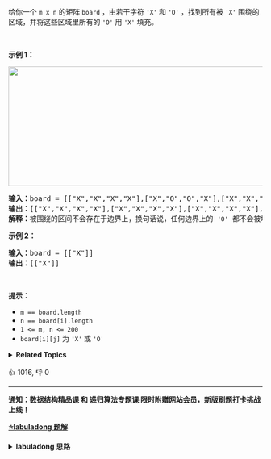 给你一个 <code>m x n</code> 的矩阵 <code>board</code> ，由若干字符 <code>'X'</code> 和 <code>'O'</code> ，找到所有被 <code>'X'</code> 围绕的区域，并将这些区域里所有的 <code>'O'</code> 用 <code>'X'</code> 填充。

<div class="original__bRMd"> 
 <div> 
  <p>&nbsp;</p> 
 </div>
</div>

<p><strong>示例 1：</strong></p> 
<img alt="" src="https://assets.leetcode.com/uploads/2021/02/19/xogrid.jpg" style="width: 550px; height: 237px;" /> 
<pre>
<strong>输入：</strong>board = [["X","X","X","X"],["X","O","O","X"],["X","X","O","X"],["X","O","X","X"]]
<strong>输出：</strong>[["X","X","X","X"],["X","X","X","X"],["X","X","X","X"],["X","O","X","X"]]
<strong>解释：</strong>被围绕的区间不会存在于边界上，换句话说，任何边界上的&nbsp;<span><code>'O'</code></span>&nbsp;都不会被填充为&nbsp;<span><code>'X'</code></span>。 任何不在边界上，或不与边界上的&nbsp;<span><code>'O'</code></span>&nbsp;相连的&nbsp;<span><code>'O'</code></span>&nbsp;最终都会被填充为&nbsp;<span><code>'X'</code></span>。如果两个元素在水平或垂直方向相邻，则称它们是“相连”的。
</pre>

<p><strong>示例 2：</strong></p>

<pre>
<strong>输入：</strong>board = [["X"]]
<strong>输出：</strong>[["X"]]
</pre>

<p>&nbsp;</p>

<p><strong>提示：</strong></p>

<ul> 
 <li><code>m == board.length</code></li> 
 <li><code>n == board[i].length</code></li> 
 <li><code>1 &lt;= m, n &lt;= 200</code></li> 
 <li><code>board[i][j]</code> 为 <code>'X'</code> 或 <code>'O'</code></li> 
</ul>

<details><summary><strong>Related Topics</strong></summary>深度优先搜索 | 广度优先搜索 | 并查集 | 数组 | 矩阵</details><br>

<div>👍 1016, 👎 0<span style='float: right;'></span></div>

<div id="labuladong"><hr>

**通知：[数据结构精品课](https://aep.h5.xeknow.com/s/1XJHEO) 和 [递归算法专题课](https://aep.xet.tech/s/3YGcq3) 限时附赠网站会员，[新版刷题打卡挑战](https://labuladong.gitee.io/algo/challenge/) 上线！**



<p><strong><a href="https://labuladong.github.io/article/slug.html?slug=surrounded-regions" target="_blank">⭐️labuladong 题解</a></strong></p>
<details><summary><strong>labuladong 思路</strong></summary>

## 基本思路

PS：这道题在[《算法小抄》](https://item.jd.com/12759911.html) 的第 396 页。

这题和 [1254. 统计封闭岛屿的数目](/problems/number-of-closed-islands) 几乎完全一样，常规做法就是 DFS，那我们这里就讲一个另类的解法，看看并查集算法如何解决这道题。

我们可以把所有靠边的 `O` 和一个虚拟节点 `dummy` 进行连通：

![](https://labuladong.github.io/pictures/unionfind应用/3.jpg)

然后再遍历整个 `board`，那些和 `dummy` 不连通的 `O` 就是被围绕的区域，需要被替换。

**详细题解：[并查集（Union-Find）算法](https://labuladong.github.io/article/fname.html?fname=UnionFind算法详解)**

**标签：[DFS 算法](https://mp.weixin.qq.com/mp/appmsgalbum?__biz=MzAxODQxMDM0Mw==&action=getalbum&album_id=2122002916411604996)，并查集算法**

## 解法代码

提示：🟢 标记的是我写的解法代码，🤖 标记的是 chatGPT 翻译的多语言解法代码。如有错误，可以 [点这里](https://github.com/labuladong/fucking-algorithm/issues/1113) 反馈和修正。

<div class="tab-panel"><div class="tab-nav">
<button data-tab-item="cpp" class="tab-nav-button btn " data-tab-group="default" onclick="switchTab(this)">cpp🤖</button>

<button data-tab-item="python" class="tab-nav-button btn " data-tab-group="default" onclick="switchTab(this)">python🤖</button>

<button data-tab-item="java" class="tab-nav-button btn active" data-tab-group="default" onclick="switchTab(this)">java🟢</button>

<button data-tab-item="go" class="tab-nav-button btn " data-tab-group="default" onclick="switchTab(this)">go🤖</button>

<button data-tab-item="javascript" class="tab-nav-button btn " data-tab-group="default" onclick="switchTab(this)">javascript🤖</button>
</div><div class="tab-content">
<div data-tab-item="cpp" class="tab-item " data-tab-group="default"><div class="highlight">

```cpp
// 注意：cpp 代码由 chatGPT🤖 根据我的 java 代码翻译，旨在帮助不同背景的读者理解算法逻辑。
// 本代码还未经过力扣测试，仅供参考，如有疑惑，可以参照我写的 java 代码对比查看。

class Solution {
public:
    void solve(vector<vector<char>>& board) {
        if (board.empty()) return;

        int m = board.size();
        int n = board[0].size();
        // 给 dummy 留一个额外位置
        UF uf = UF(m * n + 1);
        int dummy = m * n;
        // 将首列和末列的 O 与 dummy 连通
        for (int i = 0; i < m; i++) {
            if (board[i][0] == 'O')
                uf.union(i * n, dummy);
            if (board[i][n - 1] == 'O')
                uf.union(i * n + n - 1, dummy);
        }
        // 将首行和末行的 O 与 dummy 连通
        for (int j = 0; j < n; j++) {/**<extend up -150>![](https://labuladong.github.io/pictures/unionfind应用/3.jpg) */
            if (board[0][j] == 'O')
                uf.union(j, dummy);
            if (board[m - 1][j] == 'O')
                uf.union(n * (m - 1) + j, dummy);
        }
        // 方向数组 d 是上下左右搜索的常用手法
        vector<vector<int>> d = {{1, 0}, {0, 1}, {0, -1}, {-1, 0}};
        for (int i = 1; i < m - 1; i++)
            for (int j = 1; j < n - 1; j++)
                if (board[i][j] == 'O')
                    // 将此 O 与上下左右的 O 连通
                    for (int k = 0; k < 4; k++) {
                        int x = i + d[k][0];
                        int y = j + d[k][1];
                        if (board[x][y] == 'O')
                            uf.union(x * n + y, i * n + j);
                    }
        // 所有不和 dummy 连通的 O，都要被替换
        for (int i = 1; i < m - 1; i++)
            for (int j = 1; j < n - 1; j++)
                if (!uf.connected(dummy, i * n + j))
                    board[i][j] = 'X';
    }
};

class UF {
public:
    // 记录连通分量个数
    int count;
    // 存储若干棵树
    vector<int> parent;
    // 记录树的“重量”
    vector<int> size;

    UF(int n) {
        this->count = n;
        parent = vector<int>(n);
        size = vector<int>(n);
        for (int i = 0; i < n; i++) {
            parent[i] = i;
            size[i] = 1;
        }
    }

    /* 将 p 和 q 连通 */
    void union(int p, int q) {
        int rootP = find(p);
        int rootQ = find(q);
        if (rootP == rootQ)
            return;

        // 小树接到大树下面，较平衡
        if (size[rootP] > size[rootQ]) {
            parent[rootQ] = rootP;
            size[rootP] += size[rootQ];
        } else {
            parent[rootP] = rootQ;
            size[rootQ] += size[rootP];
        }
        count--;
    }

    /* 判断 p 和 q 是否互相连通 */
    bool connected(int p, int q) {
        int rootP = find(p);
        int rootQ = find(q);
        // 处于同一棵树上的节点，相互连通
        return rootP == rootQ;
    }

    /* 返回节点 x 的根节点 */
    int find(int x) {
        while (parent[x] != x) {
            // 进行路径压缩
            parent[x] = parent[parent[x]];
            x = parent[x];
        }
        return x;
    }
};
```

</div></div>

<div data-tab-item="python" class="tab-item " data-tab-group="default"><div class="highlight">

```python
# 注意：python 代码由 chatGPT🤖 根据我的 java 代码翻译，旨在帮助不同背景的读者理解算法逻辑。
# 本代码已经通过力扣的测试用例，应该可直接成功提交。

class Solution:
    def solve(self, board: List[List[str]]) -> None:
        """
        Do not return anything, modify board in-place instead.
        """
        if not board:
            return

        m, n = len(board), len(board[0])
        # 给 dummy 留一个额外位置
        uf = UF(m * n + 1)
        dummy = m * n
        # 将首列和末列的 O 与 dummy 连通
        for i in range(m):
            if board[i][0] == 'O':
                uf.union(i * n, dummy)
            if board[i][n - 1] == 'O':
                uf.union(i * n + n - 1, dummy)
        # 将首行和末行的 O 与 dummy 连通
        for j in range(n):
            # extend up -150
            if board[0][j] == 'O':
                uf.union(j, dummy)
            if board[m - 1][j] == 'O':
                uf.union(n * (m - 1) + j, dummy)
        # 方向数组 d 是上下左右搜索的常用手法
        d = [[1, 0], [0, 1], [0, -1], [-1, 0]]
        for i in range(1, m - 1):
            for j in range(1, n - 1):
                if board[i][j] == 'O':
                    # 将此 O 与上下左右的 O 连通
                    for k in range(4):
                        x = i + d[k][0]
                        y = j + d[k][1]
                        if board[x][y] == 'O':
                            uf.union(x * n + y, i * n + j)
        # 所有不和 dummy 连通的 O，都要被替换
        for i in range(1, m - 1):
            for j in range(1, n - 1):
                if not uf.connected(dummy, i * n + j):
                    board[i][j] = 'X'

class UF:
    # 记录连通分量个数
    def __init__(self, n: int):
        self.count = n
        # 存储若干棵树
        self.parent = list(range(n))
        # 记录树的“重量”
        self.size = [1] * n

    # 将 p 和 q 连通
    def union(self, p: int, q: int) -> None:
        rootP = self.find(p)
        rootQ = self.find(q)
        if rootP == rootQ:
            return

        # 小树接到大树下面，较平衡
        if self.size[rootP] > self.size[rootQ]:
            self.parent[rootQ] = rootP
            self.size[rootP] += self.size[rootQ]
        else:
            self.parent[rootP] = rootQ
            self.size[rootQ] += self.size[rootP]
        self.count -= 1

    # 判断 p 和 q 是否互相连通
    def connected(self, p: int, q: int) -> bool:
        rootP = self.find(p)
        rootQ = self.find(q)
        # 处于同一棵树上的节点，相互连通
        return rootP == rootQ

    # 返回节点 x 的根节点
    def find(self, x: int) -> int:
        while self.parent[x] != x:
            # 进行路径压缩
            self.parent[x] = self.parent[self.parent[x]]
            x = self.parent[x]
        return x

    def count(self) -> int:
        return self.count
```

</div></div>

<div data-tab-item="java" class="tab-item active" data-tab-group="default"><div class="highlight">

```java
class Solution {
    public void solve(char[][] board) {
        if (board.length == 0) return;

        int m = board.length;
        int n = board[0].length;
        // 给 dummy 留一个额外位置
        UF uf = new UF(m * n + 1);
        int dummy = m * n;
        // 将首列和末列的 O 与 dummy 连通
        for (int i = 0; i < m; i++) {
            if (board[i][0] == 'O')
                uf.union(i * n, dummy);
            if (board[i][n - 1] == 'O')
                uf.union(i * n + n - 1, dummy);
        }
        // 将首行和末行的 O 与 dummy 连通
        for (int j = 0; j < n; j++) {/**<extend up -150>![](https://labuladong.github.io/pictures/unionfind应用/3.jpg) */
            if (board[0][j] == 'O')
                uf.union(j, dummy);
            if (board[m - 1][j] == 'O')
                uf.union(n * (m - 1) + j, dummy);
        }
        // 方向数组 d 是上下左右搜索的常用手法
        int[][] d = new int[][]{{1, 0}, {0, 1}, {0, -1}, {-1, 0}};
        for (int i = 1; i < m - 1; i++)
            for (int j = 1; j < n - 1; j++)
                if (board[i][j] == 'O')
                    // 将此 O 与上下左右的 O 连通
                    for (int k = 0; k < 4; k++) {
                        int x = i + d[k][0];
                        int y = j + d[k][1];
                        if (board[x][y] == 'O')
                            uf.union(x * n + y, i * n + j);
                    }
        // 所有不和 dummy 连通的 O，都要被替换
        for (int i = 1; i < m - 1; i++)
            for (int j = 1; j < n - 1; j++)
                if (!uf.connected(dummy, i * n + j))
                    board[i][j] = 'X';
    }
}

class UF {
    // 记录连通分量个数
    private int count;
    // 存储若干棵树
    private int[] parent;
    // 记录树的“重量”
    private int[] size;

    public UF(int n) {
        this.count = n;
        parent = new int[n];
        size = new int[n];
        for (int i = 0; i < n; i++) {
            parent[i] = i;
            size[i] = 1;
        }
    }

    /* 将 p 和 q 连通 */
    public void union(int p, int q) {
        int rootP = find(p);
        int rootQ = find(q);
        if (rootP == rootQ)
            return;

        // 小树接到大树下面，较平衡
        if (size[rootP] > size[rootQ]) {
            parent[rootQ] = rootP;
            size[rootP] += size[rootQ];
        } else {
            parent[rootP] = rootQ;
            size[rootQ] += size[rootP];
        }
        count--;
    }

    /* 判断 p 和 q 是否互相连通 */
    public boolean connected(int p, int q) {
        int rootP = find(p);
        int rootQ = find(q);
        // 处于同一棵树上的节点，相互连通
        return rootP == rootQ;
    }

    /* 返回节点 x 的根节点 */
    private int find(int x) {
        while (parent[x] != x) {
            // 进行路径压缩
            parent[x] = parent[parent[x]];
            x = parent[x];
        }
        return x;
    }

    public int count() {
        return count;
    }
}
```

</div></div>

<div data-tab-item="go" class="tab-item " data-tab-group="default"><div class="highlight">

```go
// 注意：go 代码由 chatGPT🤖 根据我的 java 代码翻译，旨在帮助不同背景的读者理解算法逻辑。
// 本代码已经通过力扣的测试用例，应该可直接成功提交。

func solve(board [][]byte) {
    if len(board) == 0 {
        return
    }

    m := len(board)
    n := len(board[0])
    // 给 dummy 留一个额外位置
    uf := NewUF(m*n + 1)
    dummy := m*n
    // 将首列和末列的 O 与 dummy 连通
    for i := 0; i < m; i++ {
        if board[i][0] == 'O' {
            uf.union(i*n, dummy)
        }
        if board[i][n-1] == 'O' {
            uf.union(i*n+n-1, dummy)
        }
    }
    // 将首行和末行的 O 与 dummy 连通
    for j := 0; j < n; j++ {
        if board[0][j] == 'O' {
            uf.union(j, dummy)
        }
        if board[m-1][j] == 'O' {
            uf.union(n*(m-1)+j, dummy)
        }
    }
    // 方向数组 d 是上下左右搜索的常用手法
    d := [][]int{{1, 0}, {0, 1}, {0, -1}, {-1, 0}}
    for i := 1; i < m-1; i++ {
        for j := 1; j < n-1; j++ {
            if board[i][j] == 'O' {
                // 将此 O 与上下左右的 O 连通
                for k := 0; k < 4; k++ {
                    x := i + d[k][0]
                    y := j + d[k][1]
                    if board[x][y] == 'O' {
                        uf.union(x*n+y, i*n+j)
                    }
                }
            }
        }
    }
    // 所有不和 dummy 连通的 O，都要被替换
    for i := 1; i < m-1; i++ {
        for j := 1; j < n-1; j++ {
            if !uf.connected(dummy, i*n+j) {
                board[i][j] = 'X'
            }
        }
    }
}

type UF struct {
    // 记录连通分量个数
    count int
    // 存储若干棵树
    parent []int
    // 记录树的“重量”
    size []int
}

func NewUF(n int) *UF {
    u := &UF{count: n, parent: make([]int, n), size: make([]int, n)}
    for i := 0; i < n; i++ {
        u.parent[i] = i
        u.size[i] = 1
    }
    return u
}

/* 将 p 和 q 连通 */
func (u *UF) union(p, q int) {
    rootP := u.find(p)
    rootQ := u.find(q)
    if rootP == rootQ {
        return
    }

    // 小树接到大树下面，较平衡
    if u.size[rootP] > u.size[rootQ] {
        u.parent[rootQ] = rootP
        u.size[rootP] += u.size[rootQ]
    } else {
        u.parent[rootP] = rootQ
        u.size[rootQ] += u.size[rootP]
    }
    u.count--
}

/* 判断 p 和 q 是否互相连通 */
func (u *UF) connected(p, q int) bool {
    return u.find(p) == u.find(q)
}

/* 返回节点 x 的根节点 */
func (u *UF) find(x int) int {
    for u.parent[x] != x {
        // 进行路径压缩
        u.parent[x] = u.parent[u.parent[x]]
        x = u.parent[x]
    }
    return x
}

func (u *UF) Count() int {
    return u.count
}
```

</div></div>

<div data-tab-item="javascript" class="tab-item " data-tab-group="default"><div class="highlight">

```javascript
// 注意：javascript 代码由 chatGPT🤖 根据我的 java 代码翻译，旨在帮助不同背景的读者理解算法逻辑。
// 本代码已经通过力扣的测试用例，应该可直接成功提交。

/**
 * @param {character[][]} board
 * @return {void} Do not return anything, modify board in-place instead.
 */
var solve = function(board) {
    if (board.length == 0) return;

    const m = board.length;
    const n = board[0].length;
    // 给 dummy 留一个额外位置
    const uf = new UF(m * n + 1);
    const dummy = m * n;
    // 将首列和末列的 O 与 dummy 连通
    for (let i = 0; i < m; i++) {
        if (board[i][0] == 'O')
            uf.union(i * n, dummy);
        if (board[i][n - 1] == 'O')
            uf.union(i * n + n - 1, dummy);
    }
    // 将首行和末行的 O 与 dummy 连通
    
    const d = [[1, 0], [0, 1], [0, -1], [-1, 0]];
    for (let j = 0; j < n; j++) {/**<extend up -150>![](https://labuladong.github.io/pictures/unionfind应用/3.jpg) */
        if (board[0][j] == 'O')
            uf.union(j, dummy);
        if (board[m - 1][j] == 'O')
            uf.union(n * (m - 1) + j, dummy);
    }
    // 方向数组 d 是上下左右搜索的常用手法

    for (let i = 1; i < m - 1; i++)
        for (let j = 1; j < n - 1; j++)
            if (board[i][j] == 'O')
                // 将此 O 与上下左右的 O 连通
                for (let k = 0; k < 4; k++) {
                    const x = i + d[k][0];
                    const y = j + d[k][1];
                    if (board[x][y] == 'O')
                        uf.union(x * n + y, i * n + j);
                }
    // 所有不和 dummy 连通的 O，都要被替换
    for (let i = 1; i < m - 1; i++)
        for (let j = 1; j < n - 1; j++)
            if (!uf.connected(dummy, i * n + j))
                board[i][j] = 'X';
}

class UF {
    // 记录连通分量个数
    count;
    // 存储若干棵树
    parent;
    // 记录树的“重量”
    size;

    constructor(n) {
        this.count = n;
        this.parent = [];
        this.size = [];
        for (let i = 0; i < n; i++) {
            this.parent[i] = i;
            this.size[i] = 1;
        }
    }

    /* 将 p 和 q 连通 */
    union(p, q) {
        const rootP = this.find(p);
        const rootQ = this.find(q);
        if (rootP == rootQ)
            return;

        // 小树接到大树下面，较平衡
        if (this.size[rootP] > this.size[rootQ]) {
            this.parent[rootQ] = rootP;
            this.size[rootP] += this.size[rootQ];
        } else {
            this.parent[rootP] = rootQ;
            this.size[rootQ] += this.size[rootP];
        }
        this.count--;
    }

    /* 判断 p 和 q 是否互相连通 */
    connected(p, q) {
        const rootP = this.find(p);
        const rootQ = this.find(q);
        // 处于同一棵树上的节点，相互连通
        return rootP == rootQ;
    }

    /* 返回节点 x 的根节点 */
    find(x) {
        while (this.parent[x] != x) {
            // 进行路径压缩
            this.parent[x] = this.parent[this.parent[x]];
            x = this.parent[x];
        }
        return x;
    }

    count() {
        return this.count;
    }
}
```

</div></div>
</div></div>

**类似题目**：
  - [323. 无向图中连通分量的数目 🟠](/problems/number-of-connected-components-in-an-undirected-graph)
  - [990. 等式方程的可满足性 🟠](/problems/satisfiability-of-equality-equations)

</details>
</div>



